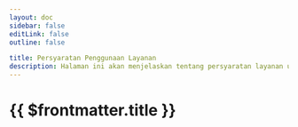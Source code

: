 ```yaml
---
layout: doc
sidebar: false
editLink: false
outline: false

title: Persyaratan Penggunaan Layanan
description: Halaman ini akan menjelaskan tentang persyaratan layanan untuk menggunakan Bot ini.
---
```


# {{ $frontmatter.title }}

<script setup>
import TermsIndex from './.vitepress/theme/components/TermsIndex.vue';
</script>

<!-- Load the selector stuff -->

<TermsIndex/>
